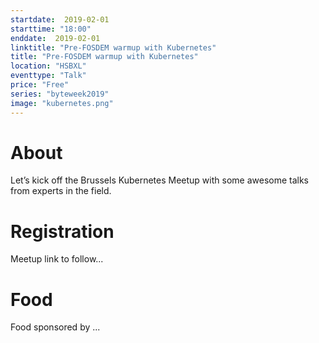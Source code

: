 ```yaml
---
startdate:  2019-02-01
starttime: "18:00"
enddate:  2019-02-01
linktitle: "Pre-FOSDEM warmup with Kubernetes"
title: "Pre-FOSDEM warmup with Kubernetes"
location: "HSBXL"
eventtype: "Talk"
price: "Free"
series: "byteweek2019"
image: "kubernetes.png"
--- 
```


# About
Let’s kick off the Brussels Kubernetes Meetup with some awesome talks from experts in the field.

# Registration
Meetup link to follow...

# Food
Food sponsored by ...

